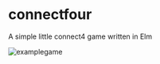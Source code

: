 # connectfour
 A simple little connect4 game written in Elm
 
 
![examplegame](https://user-images.githubusercontent.com/10782090/151278737-a65ddfd6-9ab7-4231-82a5-4f312d3fddfd.png)
